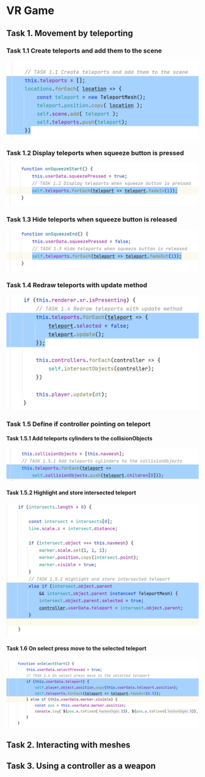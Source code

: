 # VR Game

## Task 1. Movement by teleporting

### Task 1.1 Create teleports and add them to the scene
![](docs/task_1.1.png)

### Task 1.2 Display teleports when squeeze button is pressed
![](docs/task_1.2.png)

### Task 1.3 Hide teleports when squeeze button is released
![](docs/task_1.3.png)

### Task 1.4 Redraw teleports with update method
![](docs/task_1.4.png)

### Task 1.5 Define if controller pointing on teleport

#### Task 1.5.1 Add teleports cylinders to the collisionObjects 
![](docs/task_1.5.1.png)

#### Task 1.5.2 Highlight and store intersected teleport
![](docs/task_1.5.2.png)

#### Task 1.6 On select press move to the selected teleport
![](docs/task_1.6.png)

## Task 2. Interacting with meshes

## Task 3. Using a controller as a weapon